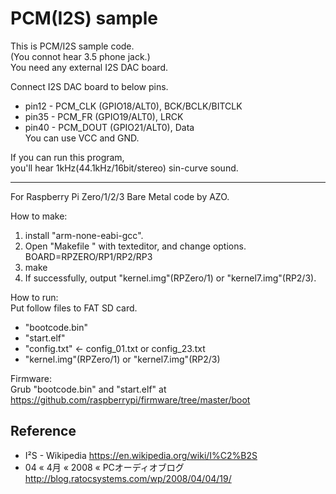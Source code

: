 PCM(I2S) sample
===============

This is PCM/I2S sample code.  
(You connot hear 3.5 phone jack.)  
You need any external I2S DAC board.  

Connect I2S DAC board to below pins.  
* pin12 - PCM_CLK  (GPIO18/ALT0), BCK/BCLK/BITCLK  
* pin35 - PCM_FR   (GPIO19/ALT0), LRCK  
* pin40 - PCM_DOUT (GPIO21/ALT0), Data  
You can use VCC and GND.  

If you can run this program,  
you'll hear 1kHz(44.1kHz/16bit/stereo) sin-curve sound.  

-----

For Raspberry Pi Zero/1/2/3 Bare Metal code by AZO.  

How to make:  
1. install "arm-none-eabi-gcc".
2. Open "Makefile " with texteditor, and change options.  
BOARD=RPZERO/RP1/RP2/RP3  
3. make  
4. If successfully, output "kernel.img"(RPZero/1) or "kernel7.img"(RP2/3).  

How to run:  
Put follow files to FAT SD card.  
* "bootcode.bin"  
* "start.elf"  
* "config.txt" &lt;- config_01.txt or config_23.txt  
* "kernel.img"(RPZero/1) or "kernel7.img"(RP2/3)  

Firmware:  
Grub "bootcode.bin" and "start.elf" at  
https://github.com/raspberrypi/firmware/tree/master/boot  

Reference
---------
* I²S - Wikipedia https://en.wikipedia.org/wiki/I%C2%B2S  
* 04 « 4月 « 2008 « PCオーディオブログ http://blog.ratocsystems.com/wp/2008/04/04/19/  


